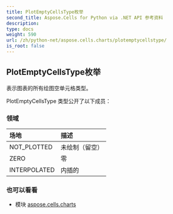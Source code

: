 ```yaml
---
title: PlotEmptyCellsType枚举
second_title: Aspose.Cells for Python via .NET API 参考资料
description:
type: docs
weight: 590
url: /zh/python-net/aspose.cells.charts/plotemptycellstype/
is_root: false
---
```

## PlotEmptyCellsType枚举
表示图表的所有绘图空单元格类型。



PlotEmptyCellsType 类型公开了以下成员：

### 领域
|场地|描述|
| :- | :- |
| NOT_PLOTTED |未绘制（留空）|
| ZERO |零|
| INTERPOLATED |内插的|



### 也可以看看
* 模块 [aspose.cells.charts](..)

